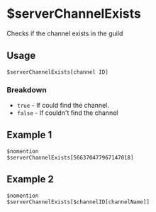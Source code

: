 # $serverChannelExists

Checks if the channel exists in the guild

## Usage
```
$serverChannelExists[channel ID]
```

### Breakdown
- `true` - If could find the channel.
- `false` - If couldn't find the channel

## Example 1
```
$nomention
$serverChannelExists[566370477967147018]
```

## Example 2
```
$nomention
$serverChannelExists[$channelID[channelName]]
```
